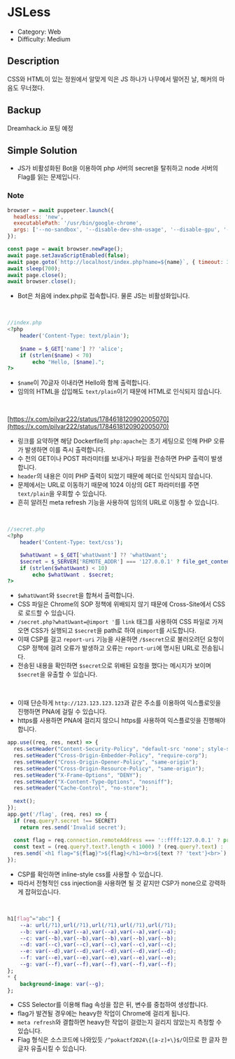 # JSLess

* Category: Web
* Difficulty: Medium

## Description

CSS와 HTML이 있는 정원에서 알맞게 익은 JS 하나가 나무에서 떨어진 날, 해커의 마음도 무너졌다.

## Backup

Dreamhack.io 포팅 예정

## Simple Solution

* JS가 비활성화된 Bot을 이용하여 php 서버의 secret을 탈취하고 node 서버의 Flag를 읽는 문제입니다.


### Note
```javascript
browser = await puppeteer.launch({
  headless: 'new',
  executablePath: '/usr/bin/google-chrome',
  args: ['--no-sandbox', '--disable-dev-shm-usage', '--disable-gpu', '--incognito', '--js-flags=--noexpose_wasm,--jitless']
});

const page = await browser.newPage();
await page.setJavaScriptEnabled(false);
await page.goto(`http://localhost/index.php?name=${name}`, { timeout: 300, waitUntil: 'domcontentloaded' });
await sleep(700);
await page.close();
await browser.close();
```
* Bot은 처음에 index.php로 접속합니다. 물론 JS는 비활성화입니다.
<br/>

```php
//index.php
<?php
	header('Content-Type: text/plain');
	
	$name = $_GET['name'] ?? 'alice';
	if (strlen($name) < 70)
		echo "Hello, [$name].";
?>
```
* `$name`이 70글자 이내라면 Hello와 함께 출력합니다.
* 임의의 HTML을 삽입해도 `text/plain`이기 때문에 HTML로 인식되지 않습니다.
<br/>

[https://x.com/pilvar222/status/1784618120902005070](https://x.com/pilvar222/status/1784618120902005070)
* 링크를 요약하면 해당 Dockerfile의 `php:apache`는 초기 세팅으로 인해 PHP 오류가 발생하면 이를 즉시 출력합니다.
* 수 천의 GET이나 POST 파라미터를 보내거나 파일을 전송하면 PHP 출력이 발생합니다.
* `header`의 내용은 이미 PHP 출력이 되었기 때문에 헤더로 인식되지 않습니다.
* 문제에서는 URL로 이동하기 때문에 1024 이상의 GET 파라미터를 주면 `text/plain`을 우회할 수 있습니다.
* 흔히 알려진 meta refresh 기능을 사용하여 임의의 URL로 이동할 수 있습니다.
<br/>

```php
//secret.php
<?php
	header('Content-Type: text/css');

	$whatUwant = $_GET['whatUwant'] ?? 'whatUwant';
	$secret = $_SERVER['REMOTE_ADDR'] === '127.0.0.1' ? file_get_contents('/secret') : 'secret';
	if (strlen($whatUwant) < 10)
		echo $whatUwant . $secret;
?>
```
* `$whatUwant`와 `$secret`을 합쳐서 출력합니다.
* CSS 파일은 Chrome의 SOP 정책에 위배되지 않기 때문에 Cross-Site에서 CSS로 로드할 수 있습니다.
* `/secret.php?whatUwant=@import '`를 `link` 태그를 사용하여 CSS 파일로 가져오면 CSS가 실행되고 `$secret`을 path로 하여 `@import`를 시도합니다.
* 이때 CSP를 걸고 `report-uri` 기능을 사욛하면 `/$secret`으로 불러오려던 요청이 CSP 정책에 걸려 오류가 발생하고 오류는 `report-uri`에 명시된 URL로 전송됩니다.
* 전송된 내용을 확인하면 `$secret`으로 위배된 요청을 했다는 메시지가 보이며 `$secret`을 유출할 수 있습니다.
<br/>

* 이때 단순하게 `http://123.123.123.123`과 같은 주소를 이용하여 익스플로잇을 진행하면 PNA에 걸릴 수 있습니다.
* https를 사용하면 PNA에 걸리지 않으니 https를 사용하여 익스플로잇을 진행해야 합니다.

```javascript
app.use((req, res, next) => {
  res.setHeader("Content-Security-Policy", "default-src 'none'; style-src 'unsafe-inline';");
  res.setHeader("Cross-Origin-Embedder-Policy", "require-corp");
  res.setHeader("Cross-Origin-Opener-Policy", "same-origin");
  res.setHeader("Cross-Origin-Resource-Policy", "same-origin");
  res.setHeader("X-Frame-Options", "DENY");
  res.setHeader("X-Content-Type-Options", "nosniff");
  res.setHeader("Cache-Control", "no-store");
	
  next();
});
app.get('/flag', (req, res) => {
  if (req.query?.secret !== SECRET)
    return res.send('Invalid secret');
	
  const flag = req.connection.remoteAddress === '::ffff:127.0.0.1' ? process.env.FLAG : 'pokactf2024{test}';
  const text = (req.query?.text?.length < 1000) ? (req.query?.text) : '';
  res.send(`<h1 flag="${flag}">${flag}</h1><br>${text ?? 'text'}<br>`);
});
```
* CSP를 확인하면 inline-style css를 사용할 수 있습니다.
* 따라서 전형적인 css injection을 사용하면 될 것 같지만 CSP가 none으로 강력하게 잡혀있습니다.
<br/>

```css
h1[flag^="abc"] {
    --a: url(/?1),url(/?1),url(/?1),url(/?1),url(/?1);
    --b: var(--a),var(--a),var(--a),var(--a),var(--a);
    --c: var(--b),var(--b),var(--b),var(--b),var(--b);
    --d: var(--c),var(--c),var(--c),var(--c),var(--c);
    --e: var(--d),var(--d),var(--d),var(--d),var(--d);
    --f: var(--e),var(--e),var(--e),var(--e),var(--e);
    --g: var(--f),var(--f),var(--f),var(--f),var(--f);
};
* {
    background-image: var(--g);
};
```
* CSS Selector를 이용해 flag 속성을 잡은 뒤, 변수를 중첩하여 생성합니다.
* flag가 발견될 경우에는 heavy한 작업이 Chrome에 걸리게 됩니다.
* `meta refresh`와 결합하면 heavy한 작업이 걸렸는지 걸리지 않았는지 측정할 수 있습니다.
* Flag 형식은 소스코드에 나와있듯 `/^pokactf2024\{[a-z]+\}$/`이므로 한 글자 한 글자 유출시킬 수 있습니다.


